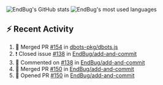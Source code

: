 ![EndBug's GitHub stats](https://github-readme-stats.vercel.app/api?username=endbug&show_icons=true&theme=dark)
![EndBug's most used languages](https://github-readme-stats.vercel.app/api/top-langs/?username=endbug&layout=compact&theme=dark)

## ⚡ Recent Activity

<!--START_SECTION:activity-->
1. 🎉 Merged PR [#154](https://github.com//dbots-pkg/dbots.js/pull/154) in [dbots-pkg/dbots.js](https://github.com//dbots-pkg/dbots.js)
2. ❗️ Closed issue [#138](https://github.com//EndBug/add-and-commit/issues/138) in [EndBug/add-and-commit](https://github.com//EndBug/add-and-commit)
3. 💬 Commented on [#138](https://github.com//EndBug/add-and-commit/issues/138) in [EndBug/add-and-commit](https://github.com//EndBug/add-and-commit)
4. 🎉 Merged PR [#150](https://github.com//EndBug/add-and-commit/pull/150) in [EndBug/add-and-commit](https://github.com//EndBug/add-and-commit)
5. 💪 Opened PR [#150](https://github.com//EndBug/add-and-commit/pull/150) in [EndBug/add-and-commit](https://github.com//EndBug/add-and-commit)
<!--END_SECTION:activity-->
